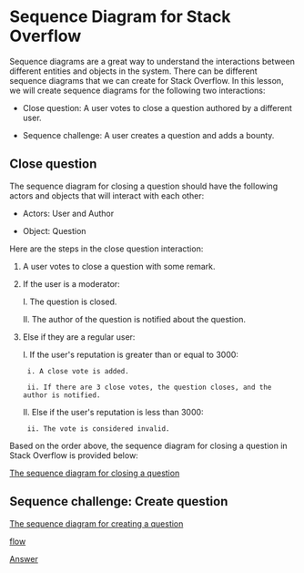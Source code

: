 # Sequence Diagram for Stack Overflow

Sequence diagrams are a great way to understand the interactions between different entities and objects in the system. There can be different sequence diagrams that we can create for Stack Overflow. In this lesson, we will create sequence diagrams for the following two interactions:

- Close question: A user votes to close a question authored by a different user.

- Sequence challenge: A user creates a question and adds a bounty.

## Close question
The sequence diagram for closing a question should have the following actors and objects that will interact with each other:

- Actors: User and Author

- Object: Question

Here are the steps in the close question interaction:

1. A user votes to close a question with some remark.

2. If the user is a moderator:

    I. The question is closed.

    II. The author of the question is notified about the question.

3. Else if they are a regular user:

    I. If the user's reputation is greater than or equal to 3000:

        i. A close vote is added.

        ii. If there are 3 close votes, the question closes, and the author is notified.

    II. Else if the user's reputation is less than 3000:

        ii. The vote is considered invalid.

Based on the order above, the sequence diagram for closing a question in Stack Overflow is provided below:

[The sequence diagram for closing a question](./seq1.png)

## Sequence challenge: Create question

[The sequence diagram for creating a question](./seq2.png)

[flow](./flow.png)

[Answer](./answer.png)
